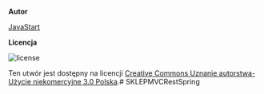 **Autor**

[JavaStart](https://javastart.pl)

**Licencja**

![license](https://i.creativecommons.org/l/by-nc/3.0/pl/88x31.png)

Ten utwór jest dostępny na licencji [Creative Commons Uznanie autorstwa-Użycie niekomercyjne 3.0 Polska](http://creativecommons.org/licenses/by-nc/3.0/pl/).# SKLEPMVCRestSpring
